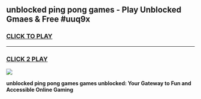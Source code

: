 
## unblocked ping pong games - Play Unblocked Gmaes & Free #uuq9x
<h3>
<a href="https://premium.freeplayer.one?title=unblocked_ping_pong_games&ref=01M">CLICK TO PLAY</a></h3>
<hr>

<h3>
<a href="https://premium.freeplayer.one?title=unblocked_ping_pong_games&ref=01M">CLICK 2 PLAY</a>
  
</h3>

<a href="https://premium.freeplayer.one?title=unblocked_ping_pong_games&ref=01M"><img src="https://clearcache.store/games.png"></a>


**unblocked ping pong games games unblocked: Your Gateway to Fun and Accessible Online Gaming**
